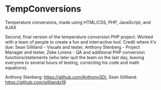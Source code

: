 # TempConversions
Temperature conversions, made using HTML/CSS, PHP, JavaScript, and AJAX

Second, final version of the temperature conversion PHP project. 
Worked with a team of people to create a fun and interractive tool. 
Credit where it's due: 
Sean Gilliland - Visuals and tester, 
Anthony Stenberg - Project Manager and tester, 
Zeke Lorens - QA and additional PHP conversion functions/statements (who later quit the team on the last day, leaving everyone to several hours of testing, correcting his code and math equations). 


Anthony Stenberg:  https://github.com/AnthonySDi, 
Sean Gilliland:  https://github.com/gillilands19
